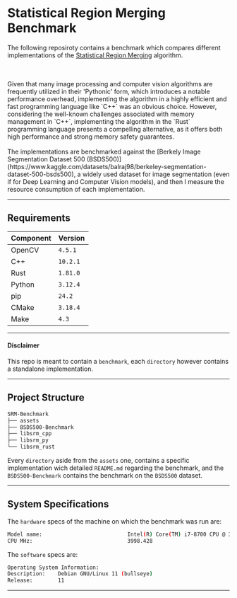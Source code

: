 # Statistical Region Merging Benchmark

The following reposiroty contains a benchmark which compares different implementations of the [Statistical Region Merging](https://ieeexplore.ieee.org/document/1335450) algorithm.

<br>
<br>
Given that many image processing and computer vision algorithms are frequently utilized in their 'Pythonic' form, which introduces a notable performance overhead, implementing the algorithm in a highly efficient and fast programming language like `C++` was an obvious choice. However, considering the well-known challenges associated with memory management in `C++`, implementing the algorithm in the `Rust` programming language presents a compelling alternative, as it offers both high performance and strong memory safety guarantees.
<br>
<br>
The implementations are benchmarked against the [Berkely Image Segmentation Dataset 500 (BSDS500)](https://www.kaggle.com/datasets/balraj98/berkeley-segmentation-dataset-500-bsds500), a widely used dataset for image segmentation (even if for Deep Learning and Computer Vision models),
and then I measure the resource consumption of each implementation.

---

## Requirements

| Component | Version |
|-----------|---------|
| OpenCV    | `4.5.1` |
| C++       | `10.2.1`|
| Rust      | `1.81.0`|
| Python    | `3.12.4`|
| pip       | `24.2`  |
| CMake     | `3.18.4`|
| Make      | `4.3`   |

---

#### Disclaimer

This repo is meant to contain a `benchmark`, each `directory` however contains a standalone implementation.

---

## Project Structure

```bash
SRM-Benchmark
├── assets
├── BSDS500-Benchmark
├── libsrm_cpp
├── libsrm_py
└── libsrm_rust
```

Every `directory` aside from the `assets` one, contains a specific implementation wich detailed `README.md` regarding the benchmark, and the `BSDS500-Benchmark` contains the benchmark on the `BSDS500` dataset.

---

## System Specifications

The `hardware` specs of the machine on which the benchmark was run are:

```bash
Model name:                           Intel(R) Core(TM) i7-8700 CPU @ 3.20GHz
CPU MHz:                              3998.428
```

The `software` specs are:

```bash
Operating System Information:
Description:    Debian GNU/Linux 11 (bullseye)
Release:        11
```

---
